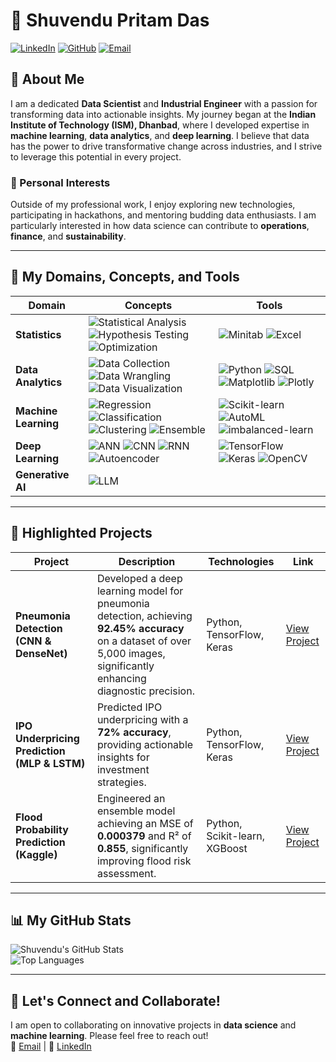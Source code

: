 # 🌟 Shuvendu Pritam Das

[![LinkedIn](https://img.shields.io/badge/LinkedIn-%230077B5.svg?style=for-the-badge&logo=linkedin&logoColor=white)](http://linkedin.com/in/shuvendupritamdas)
[![GitHub](https://img.shields.io/badge/GitHub-%2312100E.svg?style=for-the-badge&logo=github&logoColor=white)](https://github.com/SPritamDas)
[![Email](https://img.shields.io/badge/Email-D14836?style=for-the-badge&logo=gmail&logoColor=white)](mailto:23mt0389@iitism.ac)

## 📝 About Me
I am a dedicated **Data Scientist** and **Industrial Engineer** with a passion for transforming data into actionable insights. My journey began at the **Indian Institute of Technology (ISM), Dhanbad**, where I developed expertise in **machine learning**, **data analytics**, and **deep learning**. I believe that data has the power to drive transformative change across industries, and I strive to leverage this potential in every project.

### 🌱 Personal Interests
Outside of my professional work, I enjoy exploring new technologies, participating in hackathons, and mentoring budding data enthusiasts. I am particularly interested in how data science can contribute to **operations**, **finance**, and **sustainability**.

---

## 🔧 My Domains, Concepts, and Tools

| **Domain**             | **Concepts**                                                                                                                                              | **Tools**                                                                                          |
|------------------------|----------------------------------------------------------------------------------------------------------------------------------------------------------|----------------------------------------------------------------------------------------------------|
| **Statistics**         | ![Statistical Analysis](https://img.shields.io/badge/Statistical%20Analysis-%23F7931E.svg?style=flat-square&logoColor=white) ![Hypothesis Testing](https://img.shields.io/badge/Hypothesis%20Testing-%23F7931E.svg?style=flat-square&logoColor=white) ![Optimization](https://img.shields.io/badge/Optimization-%23F7931E.svg?style=flat-square&logoColor=white)          | ![Minitab](https://img.shields.io/badge/Minitab-%234B8B3B.svg?style=flat-square&logoColor=white) ![Excel](https://img.shields.io/badge/Excel-%234B8B3B.svg?style=flat-square&logoColor=white) |
| **Data Analytics**     | ![Data Collection](https://img.shields.io/badge/Data%20Collection-%234B8B3B.svg?style=flat-square&logoColor=white) ![Data Wrangling](https://img.shields.io/badge/Data%20Wrangling-%234B8B3B.svg?style=flat-square&logoColor=white) ![Data Visualization](https://img.shields.io/badge/Data%20Visualization-%234B8B3B.svg?style=flat-square&logoColor=white)             | ![Python](https://img.shields.io/badge/Python-%233DA639.svg?style=flat-square&logoColor=white) ![SQL](https://img.shields.io/badge/SQL-%234B8B3B.svg?style=flat-square&logoColor=white) ![Matplotlib](https://img.shields.io/badge/Matplotlib-%233DA639.svg?style=flat-square&logoColor=white) ![Plotly](https://img.shields.io/badge/Plotly-%234B8B3B.svg?style=flat-square&logoColor=white) |
| **Machine Learning**   | ![Regression](https://img.shields.io/badge/Regression-%233DA639.svg?style=flat-square&logoColor=white) ![Classification](https://img.shields.io/badge/Classification-%23F7931E.svg?style=flat-square&logoColor=white) ![Clustering](https://img.shields.io/badge/Clustering-%233A70B5.svg?style=flat-square&logoColor=white) ![Ensemble](https://img.shields.io/badge/Ensemble-%23DB7093.svg?style=flat-square&logoColor=white)    | ![Scikit-learn](https://img.shields.io/badge/Scikit--learn-%23F7931E.svg?style=flat-square&logoColor=white) ![AutoML](https://img.shields.io/badge/AutoML-%23DB7093.svg?style=flat-square&logoColor=white) ![imbalanced-learn](https://img.shields.io/badge/imbalanced--learn-%23F7931E.svg?style=flat-square&logoColor=white) |
| **Deep Learning**      | ![ANN](https://img.shields.io/badge/ANN-%23FF6F00.svg?style=flat-square&logoColor=white) ![CNN](https://img.shields.io/badge/CNN-%23FF6F00.svg?style=flat-square&logoColor=white) ![RNN](https://img.shields.io/badge/RNN-%23FF6F00.svg?style=flat-square&logoColor=white) ![Autoencoder](https://img.shields.io/badge/Autoencoder-%23FF6F00.svg?style=flat-square&logoColor=white)          | ![TensorFlow](https://img.shields.io/badge/TensorFlow-%23FF6F00.svg?style=flat-square&logoColor=white) ![Keras](https://img.shields.io/badge/Keras-%23D00000.svg?style=flat-square&logoColor=white) ![OpenCV](https://img.shields.io/badge/OpenCV-%23FF6F00.svg?style=flat-square&logoColor=white)                           |
| **Generative AI**      | ![LLM](https://img.shields.io/badge/LLM-%23D00000.svg?style=flat-square&logoColor=white)                                                                                       |                                                                                                    |

---

## 🚀 Highlighted Projects

| **Project**                                                          | **Description**                                                                                          | **Technologies**                                     | **Link**                                                             |
|---------------------------------------------------------------------|----------------------------------------------------------------------------------------------------------|-----------------------------------------------------|----------------------------------------------------------------------|
| **Pneumonia Detection (CNN & DenseNet)**                            | Developed a deep learning model for pneumonia detection, achieving **92.45% accuracy** on a dataset of over 5,000 images, significantly enhancing diagnostic precision. | Python, TensorFlow, Keras                           | [View Project](https://github.com/SPritamDas/My-Projects/tree/main/Deep%20Learning/CNN/Pneumonia%20Detection%20from%20Chest%20X-Rays%20Leveraging%20CNN%20and%20DenseNet%20(Transfer%20Learning)) |
| **IPO Underpricing Prediction (MLP & LSTM)**                        | Predicted IPO underpricing with a **72% accuracy**, providing actionable insights for investment strategies. | Python, TensorFlow, Keras                           | [View Project](https://github.com/SPritamDas/My-Projects/tree/main/Others/IPO%20Underpricing%20Prediction%20using%20MLP%20and%20LSTM) |
| **Flood Probability Prediction (Kaggle)**                            | Engineered an ensemble model achieving an MSE of **0.000379** and R² of **0.855**, significantly improving flood risk assessment. | Python, Scikit-learn, XGBoost                       | [View Project](https://github.com/SPritamDas/My-Projects/tree/main/Kaggle%20Competitions/Fload%20Probability%20Predictions) |

---

## 📊 My GitHub Stats

![Shuvendu's GitHub Stats](https://github-readme-stats.vercel.app/api?username=SPritamDas&show_icons=true&theme=radical)  
![Top Languages](https://github-readme-stats.vercel.app/api/top-langs/?username=SPritamDas&layout=compact&theme=radical)

---

## 🤝 Let's Connect and Collaborate!

I am open to collaborating on innovative projects in **data science** and **machine learning**. Please feel free to reach out!  
📧 [Email](mailto:23mt0389@iitism.ac) | 🔗 [LinkedIn](http://linkedin.com/in/shuvendupritamdas)
